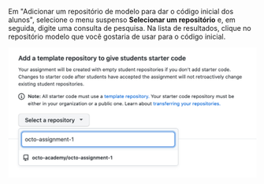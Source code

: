 Em "Adicionar um repositório de modelo para dar o código inicial dos alunos", selecione o menu suspenso **Selecionar um repositório** e, em seguida, digite uma consulta de pesquisa. Na lista de resultados, clique no repositório modelo que você gostaria de usar para o código inicial.

<div class="procedural-image-wrapper">
  <img alt="Usar o menu suspenso &quot;Selecionar um repositório&quot; para localizar um repositório modelo e usar como código inicial para uma atividade" class="procedural-image-wrapper" src="/assets/images/help/classroom/assignments-click-template-repository-in-list.png">
</div>
